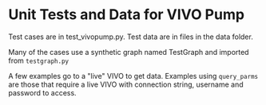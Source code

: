 # Unit Tests and Data for VIVO Pump

Test cases are in test_vivopump.py.  Test data are in files in the data folder.

Many of the cases use a synthetic graph named TestGraph and imported from `testgraph.py`

A few examples go to a "live" VIVO to get data.  Examples using `query_parms` are those that require a live VIVO 
with connection string, username and password to access.